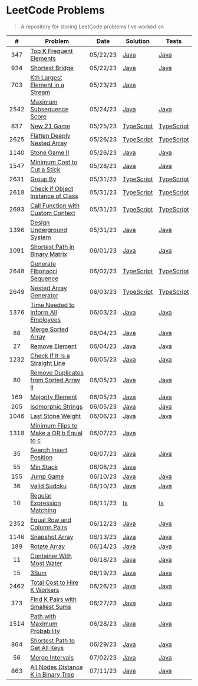# LeetCode Problems

> A repository for storing LeetCode problems I've worked on

|  #   | Problem                                                                                                           | Date     | Solution                                               | Tests                                                         |
| :--: | ----------------------------------------------------------------------------------------------------------------- | -------- | ------------------------------------------------------ | ------------------------------------------------------------- |
| 347  | [Top K Frequent Elements](https://leetcode.com/problems/top-k-frequent-elements)                                  | 05/22/23 | [Java](src/TopKFrequentElements.java)                  | [Java](tests/TopKFrequentElementsTest.java)                   |
| 934  | [Shortest Bridge](https://leetcode.com/problems/shortest-bridge)                                                  | 05/22/23 | [Java](src/ShortestBridge.java)                        | [Java](tests/ShortestBridgeTest.java)                         |
| 703  | [Kth Largest Element in a Stream](https://leetcode.com/problems/kth-largest-element-in-a-stream/)                 | 05/23/23 | [Java](src/KthLargest.java)                            |                                                               |
| 2542 | [Maximum Subsequence Score](https://leetcode.com/problems/maximum-subsequence-score/)                             | 05/24/23 | [Java](src/MaximumSubsequenceScore.java)               | [Java](tests/MaximumSubsequenceScoreTest.java)                |
| 837  | [New 21 Game](https://leetcode.com/problems/new-21-game/)                                                         | 05/25/23 | [TypeScript](src/new-21-game.ts)                       | [TypeScript](tests/new-21-game.test.ts)                       |
| 2625 | [Flatten Deeply Nested Array](https://leetcode.com/problems/flatten-deeply-nested-array)                          | 05/26/23 | [TypeScript](src/flatten-deeply-nested-array.ts)       | [TypeScript](tests/flatten-deeply-nested-array.test.ts)       |
| 1140 | [Stone Game II](https://leetcode.com/problems/stone-game-i-i)                                                     | 05/26/23 | [Java](src/StoneGameII.java)                           | [Java](tests/StoneGameIITest.java)                            |
| 1547 | [Minimum Cost to Cut a Stick](https://leetcode.com/problems/minimum-cost-to-cut-a-stick)                          | 05/28/23 | [Java](src/MinimumCostToCutAStick.java)                | [Java](tests/MinimumCostToCutAStickTest.java)                 |
| 2631 | [Group By](https://leetcode.com/problems/group-by)                                                                | 05/31/23 | [TypeScript](src/group-by.ts)                          | [TypeScript](tests/group-by.test.ts)                          |
| 2618 | [Check if Object Instance of Class](https://leetcode.com/problems/check-if-object-instance-of-class)              | 05/31/23 | [TypeScript](src/check-if-object-instance-of-class.ts) | [TypeScript](tests/check-if-object-instance-of-class.test.ts) |
| 2693 | [Call Function with Custom Context](https://leetcode.com/problems/call-function-with-custom-context)              | 05/31/23 | [TypeScript](src/call-function-with-custom-context.ts) | [TypeScript](tests/call-function-with-custom-context.test.ts) |
| 1396 | [Design Underground System](https://leetcode.com/problems/design-underground-system)                              | 05/31/23 | [Java](src/DesignUndergroundSystem.java)               | [Java](tests/DesignUndergroundSystemTest.java)                |
| 1091 | [Shortest Path in Binary Matrix](https://leetcode.com/problems/shortest-path-in-binary-matrix)                    | 06/01/23 | [Java](src/ShortestPathInBinaryMatrix.java)            | [Java](tests/ShortestPathInBinaryMatrixTest.java)             |
| 2648 | [Generate Fibonacci Sequence](https://leetcode.com/problems/generate-fibonacci-sequence)                          | 06/02/23 | [TypeScript](src/generate-fibonacci-sequence.ts)       | [TypeScript](tests/generate-fibonacci-sequence.test.ts)       |
| 2649 | [Nested Array Generator](https://leetcode.com/problems/nested-array-generator)                                    | 06/03/23 | [TypeScript](src/nested-array-generator.ts)            | [TypeScript](tests/nested-array-generator.test.ts)            |
| 1376 | [Time Needed to Inform All Employees](https://leetcode.com/problems/time-needed-to-inform-all-employees)          | 06/03/23 | [Java](src/TimeNeededToInformAllEmployees.java)        | [Java](tests/TimeNeededToInformAllEmployeesTest.java)         |
|  88  | [Merge Sorted Array](https://leetcode.com/problems/merge-sorted-array)                                            | 06/04/23 | [Java](src/MergeSortedArray.java)                      | [Java](tests/MergeSortedArrayTest.java)                       |
|  27  | [Remove Element](https://leetcode.com/problems/remove-element)                                                    | 06/04/23 | [Java](src/RemoveElement.java)                         | [Java](tests/RemoveElementTest.java)                          |
| 1232 | [Check If It Is a Straight Line](https://leetcode.com/problems/check-if-it-is-a-straight-line)                    | 06/05/23 | [Java](src/CheckIfItIsAStraightLine.java)              | [Java](tests/CheckIfItIsAStraightLineTest.java)               |
|  80  | [Remove Duplicates from Sorted Array II](https://leetcode.com/problems/remove-duplicates-from-sorted-array-i-i)   | 06/05/23 | [Java](src/RemoveDuplicatesFromSortedArrayII.java)     | [Java](tests/RemoveDuplicatesFromSortedArrayIITest.java)      |
| 169  | [Majority Element](https://leetcode.com/problems/majority-element)                                                | 06/05/23 | [Java](src/MajorityElement.java)                       | [Java](tests/MajorityElementTest.java)                        |
| 205  | [Isomorphic Strings](https://leetcode.com/problems/isomorphic-strings)                                            | 06/05/23 | [Java](src/IsomorphicStrings.java)                     | [Java](tests/IsomorphicStringsTest.java)                      |
| 1046 | [Last Stone Weight](https://leetcode.com/problems/last-stone-weight)                                              | 06/06/23 | [Java](src/LastStoneWeight.java)                       | [Java](tests/LastStoneWeightTest.java)                        |
| 1318 | [Minimum Flips to Make a OR b Equal to c](https://leetcode.com/problems/minimum-flips-to-make-a-o-r-b-equal-to-c) | 06/07/23 | [Java](src/MinimumFlipsToMakeAORBEqualToC.java)        |                                                               |
|  35  | [Search Insert Position](https://leetcode.com/problems/search-insert-position)                                    | 06/07/23 | [Java](src/SearchInsertPosition.java)                  | [Java](tests/SearchInsertPositionTest.java)                   |
|  55  | [Min Stack](https://leetcode.com/problems/min-stack)                                                              | 06/08/23 | [Java](src/MinStack.java)                              |                                                               |
| 155  | [Jump Game](https://leetcode.com/problems/jump-game)                                                              | 06/10/23 | [Java](src/JumpGame.java)                              | [Java](tests/JumpGameTest.java)                               |
|  36  | [Valid Sudoku](https://leetcode.com/problems/valid-sudoku)                                                        | 06/10/23 | [Java](src/ValidSudoku.java)                           | [Java](tests/ValidSudokuTest.java)                            |
|  10  | [Regular Expression Matching](https://leetcode.com/problems/regular-expression-matching)                          | 06/11/23 | [ts](src/regular-expression-matching.ts)               | [ts](tests/regular-expression-matching.test.ts)               |
| 2352 | [Equal Row and Column Pairs](https://leetcode.com/problems/equal-row-and-column-pairs)                            | 06/12/23 | [Java](src/EqualRowAndColumnPairs.java)                | [Java](tests/EqualRowAndColumnPairsTest.java)                 |
| 1146 | [Snapshot Array](https://leetcode.com/problems/snapshot-array)                                                    | 06/13/23 | [Java](src/SnapshotArray.java)                         | [Java](tests/SnapshotArrayTest.java)                          |
| 189  | [Rotate Array](https://leetcode.com/problems/rotate-array)                                                        | 06/14/23 | [Java](src/RotateArray.java)                           | [Java](tests/RotateArrayTest.java)                            |
|  11  | [Container With Most Water](https://leetcode.com/problems/container-with-most-water)                              | 06/18/23 | [Java](src/ContainerWithMostWater.java)                | [Java](tests/ContainerWithMostWaterTest.java)                 |
|  15  | [3Sum](https://leetcode.com/problems/3-sum)                                                                       | 06/19/23 | [Java](src/ThreeSum.java)                              | [Java](tests/ThreeSumTest.java)                               |
| 2462 | [Total Cost to Hire K Workers](https://leetcode.com/problems/total-cost-to-hire-k-workers)                        | 06/26/23 | [Java](src/TotalCostToHireKWorkers.java)               | [Java](tests/TotalCostToHireKWorkersTest.java)                |
| 373  | [Find K Pairs with Smallest Sums](https://leetcode.com/problems/find-k-pairs-with-smallest-sums)                  | 06/27/23 | [Java](src/FindKPairsWithSmallestSums.java)            | [Java](tests/FindKPairsWithSmallestSumsTest.java)             |
| 1514 | [Path with Maximum Probability](https://leetcode.com/problems/path-with-maximum-probability)                      | 06/28/23 | [Java](src/PathWithMaximumProbability.java)            | [Java](tests/PathWithMaximumProbabilityTest.java)             |
| 864  | [Shortest Path to Get All Keys](https://leetcode.com/problems/shortest-path-to-get-all-keys)                      | 06/29/23 | [Java](src/ShortestPathToGetAllKeys.java)              | [Java](tests/ShortestPathToGetAllKeysTest.java)               |
|  56  | [Merge Intervals](https://leetcode.com/problems/merge-intervals)                                                  | 07/02/23 | [Java](src/MergeIntervals.java)                        | [Java](tests/MergeIntervalsTest.java)                         |
| 863  | [All Nodes Distance K in Binary Tree](https://leetcode.com/problems/all-nodes-distance-k-in-binary-tree)          | 07/11/23 | [Java](src/AllNodesDistanceKInBinaryTree.java)         | [Java](tests/AllNodesDistanceKInBinaryTreeTest.java)          |
